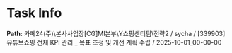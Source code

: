 # Task Info

**Path:** 카페24(주)\본사사업장\[CG]MI본부\Y쇼핑센터팀\전략2 / sycha / [339903] 유튜브쇼핑 전체 KPI 관리 _ 목표 조정 및 개선 계획 수립 / 2025-10-01_00-00-00

